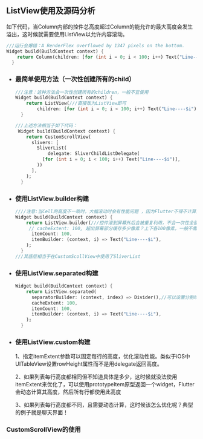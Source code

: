 ## ListView使用及源码分析

如下代码，当Column内部的控件总高度超过Column的能允许的最大高度会发生溢出，这时候就需要使用ListView以允许内容滚动。

```dart
///运行会爆错：A RenderFlex overflowed by 1347 pixels on the bottom.
Widget build(BuildContext context) {
    return Column(children: [for (int i = 0; i < 100; i++) Text("Line----$i")]);
  }
```

- ### 最简单使用方法（一次性创建所有的child）

  ```dart
  ///注意：这种方法会一次性创建所有的children，一般不宜使用 
  Widget build(BuildContext context) {
      return ListView(///直接改为ListView即可
          children: [for (int i = 0; i < 100; i++) Text("Line----$i")]);
    }
  
  ///上述方法相当于如下代码：
   Widget build(BuildContext context) {
      return CustomScrollView(
        slivers: [
          SliverList(
              delegate: SliverChildListDelegate(
            [for (int i = 0; i < 100; i++) Text("Line----$i")],
          ))
        ],
      );
    }
  ```

- ### 使用ListView.builder构建

  ```dart
  ////注意:当Cell的高度不一致时，大幅滚动时会有性能问题 ，因为Flutter不得不计算出所有的Cell高度，然后加起来
  Widget build(BuildContext context) {
      return ListView.builder(///控件滚到屏幕外后会被重复利用，不会一次性全部创建
       // cacheExtent: 100, 超出屏幕部分缓存多少像素？上下各100像素，一般不需要设置
        itemCount: 100,
        itemBuilder: (context, i) => Text("Line----$i"),
      );
    }
  ///其底层相当于在CustomScollView中使用了SliverList
  ```

- ### 使用ListView.separated构建

  ```dart
  Widget build(BuildContext context) {
      return ListView.separated(
        separatorBuilder: (context, index) => Divider(),//可以设置分割线
        cacheExtent: 100,
        itemCount: 100,
        itemBuilder: (context, i) => Text("Line----$i"),
      );
    }
  ```

- ### 使用ListView.custom构建

  1、指定itemExtent参数可以固定每行的高度，优化滚动性能。类似于iOS中UITableView设置rowHeight属性而不是用delegate返回高度。

  2、如果列表每行高度都相同但不知道具体是多少，这时候就没法使用itemExtent来优化了，可以使用prototypeItem原型返回一个widget，Flutter会动态计算其高度，然后所有行都使用此高度

  3、如果列表每行高度都不同，且需要动态计算，这时候该怎么优化呢？典型的例子就是聊天界面！

  

### CustomScrollView的使用